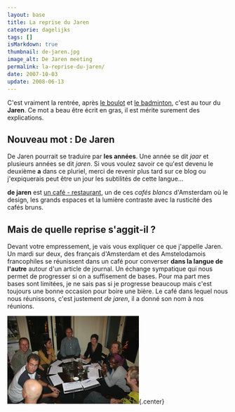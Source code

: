 ```yaml
---
layout: base
title: La reprise du Jaren
categorie: dagelijks
tags: []
isMarkdown: true
thumbnail: de-jaren.jpg
image_alt: De Jaren meeting
permalink: la-reprise-du-jaren/
date: 2007-10-03
update: 2008-06-13
---
```




C'est vraiment la rentrée, après [le boulot](/mon-nouveau-boulot-3) et [le badminton](/reprise-du-badminton), c'est au tour du **Jaren**. Ce mot a beau être écrit en gras, il est mérite surement des explications.

## Nouveau mot : De Jaren
De Jaren pourrait se traduire par **les années**. Une année se dit *jaar* et plusieurs années se dit *jaren*. Si vous voulez savoir ce qu'est devenu le deuxième **a** dans ce pluriel, merci de revenir plus tard sur ce blog ou j'expiquerais peut être un jour les subtilités de cette langue...

**de jaren** est [un café - restaurant](http://www.diningcity.com/ams/dejaren/), un de ces *cafés blancs* d'Amsterdam où le design, les grands espaces et la lumière contraste avec la rusticité des cafés bruns.

## Mais de quelle reprise s'aggit-il ?
Devant votre empressement, je vais vous expliquer ce que j'appelle Jaren. Un mardi sur deux, des français d'Amsterdam et des Amstelodamois francophiles se réunissent dans un café pour converser **dans la langue de l'autre** autour d'un article de journal. Un échange sympatique qui nous permet de progresser si on a suffisement de bases. Pour ma part mes bases sont limitées, je ne sais pas si je progresse beaucoup mais c'est toujours une bonne occasion pour boire une bière. Le café dans lequel nous nous réunissons, c'est justement *de jaren*, il a donné son nom à nos réunions.

![De Jaren meeting](de-jaren.jpg){.center}
